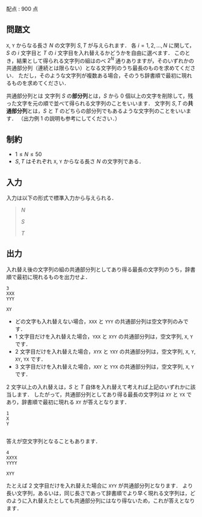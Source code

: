 配点 : $900$ 点

## 問題文

`X`, `Y` からなる長さ $N$ の文字列 $S, T$ が与えられます．
各 $i = 1, 2, \dots, N$ に関して，$S$ の $i$ 文字目と $T$ の $i$ 文字目を入れ替えるかどうかを自由に選べます．
このとき，結果として得られる文字列の組はのべ $2^N$ 通りありますが，そのいずれかの共通部分列（連続とは限らない）となる文字列のうち最長のものを求めてください．
ただし，そのような文字列が複数ある場合，そのうち辞書順で最初に現れるものを求めてください．

共通部分列とは
文字列 $S$ の**部分列**とは，$S$ から $0$ 個以上の文字を削除して，残った文字を元の順で並べて得られる文字列のことをいいます．
文字列 $S, T$ の**共通部分列**とは，$S$ と $T$ のどちらの部分列でもあるような文字列のことをいいます．
（出力例 1 の説明も参考にしてください．）

## 制約

- $1 \leq N \leq 50$
- $S, T$ はそれぞれ `X`, `Y` からなる長さ $N$ の文字列である．

## 入力

入力は以下の形式で標準入力から与えられる．

> $N$
> 
> $S$
> 
> $T$

## 出力

入れ替え後の文字列の組の共通部分列としてあり得る最長の文字列のうち，辞書順で最初に現れるものを出力せよ．

```input1
3
XXX
YYY
```

```output1
XY
```

- どの文字も入れ替えない場合，`XXX` と `YYY` の共通部分列は空文字列のみです．
- $1$ 文字目だけを入れ替えた場合，`YXX` と `XYY` の共通部分列は，空文字列, `X`, `Y` です．
- $2$ 文字目だけを入れ替えた場合，`XYX` と `YXY` の共通部分列は，空文字列, `X`, `Y`, `XY`, `YX` です．
- $3$ 文字目だけを入れ替えた場合，`XXY` と `YYX` の共通部分列は，空文字列, `X`, `Y` です．

$2$ 文字以上の入れ替えは，$S$ と $T$ 自体を入れ替えて考えれば上記のいずれかに該当します．
したがって，共通部分列としてあり得る最長の文字列は `XY` と `YX` であり，辞書順で最初に現れる `XY` が答えとなります．

```input2
1
X
Y
```

```output2

```

答えが空文字列となることもあります．

```input3
4
XXYX
YYYY
```

```output3
XYY
```

たとえば $2$ 文字目だけを入れ替えた場合に `XYY` が共通部分列となります．
より長い文字列，あるいは，同じ長さであって辞書順でより早く現れる文字列は，どのように入れ替えたとしても共通部分列にはなり得ないため，これが答えとなります．